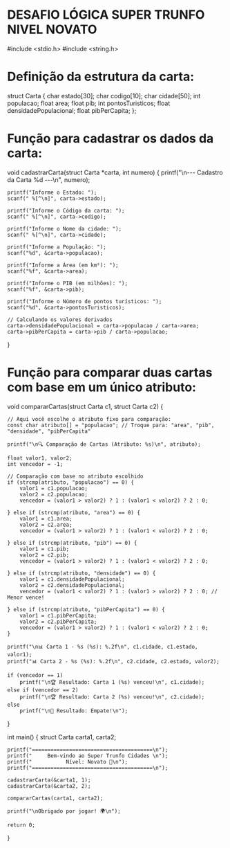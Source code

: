 # DESAFIO LÓGICA SUPER TRUNFO NIVEL NOVATO

#include <stdio.h>
#include <string.h>


# Definição da estrutura da carta:

struct Carta {
    char estado[30];
    char codigo[10];
    char cidade[50];
    int populacao;
    float area;
    float pib;
    int pontosTuristicos;
    float densidadePopulacional;
    float pibPerCapita;
};

# Função para cadastrar os dados da carta:

void cadastrarCarta(struct Carta *carta, int numero) {
    printf("\n--- Cadastro da Carta %d ---\n", numero);

    printf("Informe o Estado: ");
    scanf(" %[^\n]", carta->estado);

    printf("Informe o Código da carta: ");
    scanf(" %[^\n]", carta->codigo);

    printf("Informe o Nome da cidade: ");
    scanf(" %[^\n]", carta->cidade);

    printf("Informe a População: ");
    scanf("%d", &carta->populacao);

    printf("Informe a Área (em km²): ");
    scanf("%f", &carta->area);

    printf("Informe o PIB (em milhões): ");
    scanf("%f", &carta->pib);

    printf("Informe o Número de pontos turísticos: ");
    scanf("%d", &carta->pontosTuristicos);

    // Calculando os valores derivados
    carta->densidadePopulacional = carta->populacao / carta->area;
    carta->pibPerCapita = carta->pib / carta->populacao;
}

# Função para comparar duas cartas com base em um único atributo:

void compararCartas(struct Carta c1, struct Carta c2) {

    // Aqui você escolhe o atributo fixo para comparação:
    const char atributo[] = "populacao"; // Troque para: "area", "pib", "densidade", "pibPerCapita"

    printf("\n🔍 Comparação de Cartas (Atributo: %s)\n", atributo);

    float valor1, valor2;
    int vencedor = -1;

    // Comparação com base no atributo escolhido
    if (strcmp(atributo, "populacao") == 0) {
        valor1 = c1.populacao;
        valor2 = c2.populacao;
        vencedor = (valor1 > valor2) ? 1 : (valor1 < valor2) ? 2 : 0;

    } else if (strcmp(atributo, "area") == 0) {
        valor1 = c1.area;
        valor2 = c2.area;
        vencedor = (valor1 > valor2) ? 1 : (valor1 < valor2) ? 2 : 0;

    } else if (strcmp(atributo, "pib") == 0) {
        valor1 = c1.pib;
        valor2 = c2.pib;
        vencedor = (valor1 > valor2) ? 1 : (valor1 < valor2) ? 2 : 0;

    } else if (strcmp(atributo, "densidade") == 0) {
        valor1 = c1.densidadePopulacional;
        valor2 = c2.densidadePopulacional;
        vencedor = (valor1 < valor2) ? 1 : (valor1 > valor2) ? 2 : 0; // Menor vence!

    } else if (strcmp(atributo, "pibPerCapita") == 0) {
        valor1 = c1.pibPerCapita;
        valor2 = c2.pibPerCapita;
        vencedor = (valor1 > valor2) ? 1 : (valor1 < valor2) ? 2 : 0;
    }

    printf("\n📊 Carta 1 - %s (%s): %.2f\n", c1.cidade, c1.estado, valor1);
    printf("📊 Carta 2 - %s (%s): %.2f\n", c2.cidade, c2.estado, valor2);

    if (vencedor == 1)
        printf("\n🏆 Resultado: Carta 1 (%s) venceu!\n", c1.cidade);
    else if (vencedor == 2)
        printf("\n🏆 Resultado: Carta 2 (%s) venceu!\n", c2.cidade);
    else
        printf("\n🤝 Resultado: Empate!\n");
}

int main() {
    struct Carta carta1, carta2;

    printf("=======================================\n");
    printf("     Bem-vindo ao Super Trunfo Cidades \n");
    printf("           Nível: Novato 🎯\n");
    printf("=======================================\n");

    cadastrarCarta(&carta1, 1);
    cadastrarCarta(&carta2, 2);

    compararCartas(carta1, carta2);

    printf("\nObrigado por jogar! 🌍\n");

    return 0;
}
